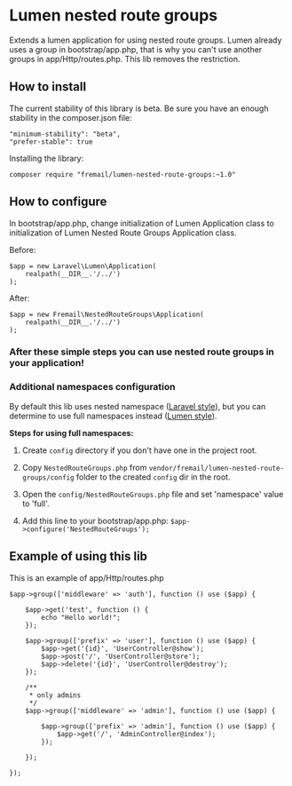 # Lumen nested route groups

Extends a lumen application for using nested route groups.
Lumen already uses a group in bootstrap/app.php, that is why you can't use another groups in app/Http/routes.php. This lib removes the restriction.

## How to install

The current stability of this library is beta.
Be sure you have an enough stability in the composer.json file:
```
"minimum-stability": "beta",
"prefer-stable": true
```

Installing the library:

```
composer require "fremail/lumen-nested-route-groups:~1.0"
```

## How to configure
In bootstrap/app.php, change initialization of Lumen Application class to initialization of Lumen Nested Route Groups Application class.

Before:

```
$app = new Laravel\Lumen\Application(
    realpath(__DIR__.'/../')
);
```

After:

```
$app = new Fremail\NestedRouteGroups\Application(
    realpath(__DIR__.'/../')
);
```

### After these simple steps you can use nested route groups in your application!


### Additional namespaces configuration
By default this lib uses nested namespace ([Laravel style](https://laravel.com/docs/5.2/routing#route-group-namespaces)), but you can determine to use full namespaces instead ([Lumen style](https://lumen.laravel.com/docs/5.2/routing#route-group-namespaces)).

**Steps for using full namespaces:**

1. Create `config` directory if you don't have one in the project root.

2. Copy `NestedRouteGroups.php` from `vendor/fremail/lumen-nested-route-groups/config` folder to the created `config` dir in the root.

3. Open the `config/NestedRouteGroups.php` file and set 'namespace' value to 'full'.

4. Add this line to your bootstrap/app.php: `$app->configure('NestedRouteGroups');`


## Example of using this lib
This is an example of app/Http/routes.php

```
$app->group(['middleware' => 'auth'], function () use ($app) {

    $app->get('test', function () {
        echo "Hello world!";
    });

    $app->group(['prefix' => 'user'], function () use ($app) {
        $app->get('{id}', 'UserController@show');
        $app->post('/', 'UserController@store');
        $app->delete('{id}', 'UserController@destroy');
    });

    /**
     * only admins
     */
    $app->group(['middleware' => 'admin'], function () use ($app) {

        $app->group(['prefix' => 'admin'], function () use ($app) {
            $app->get('/', 'AdminController@index');
        });

    });

});
```